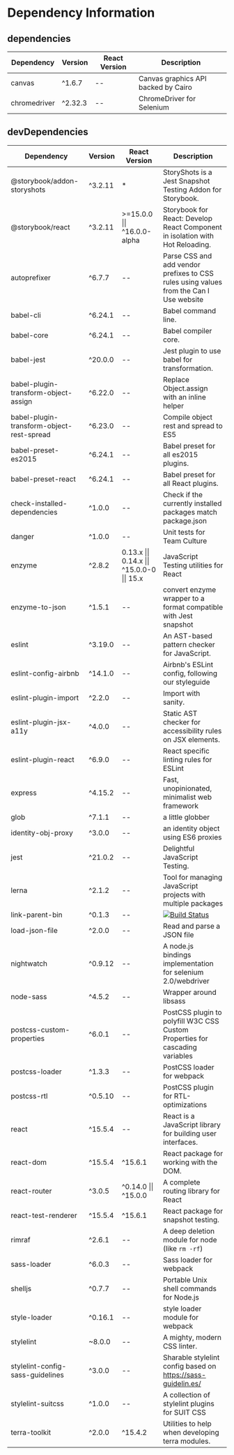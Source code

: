 # Dependency Information

## dependencies
| Dependency | Version | React Version | Description |
|-|-|-|-|
| canvas | ^1.6.7 | -- | Canvas graphics API backed by Cairo |
| chromedriver | ^2.32.3 | -- | ChromeDriver for Selenium |

## devDependencies
| Dependency | Version | React Version | Description |
|-|-|-|-|
| @storybook/addon-storyshots | ^3.2.11 | * | StoryShots is a Jest Snapshot Testing Addon for Storybook. |
| @storybook/react | ^3.2.11 | >=15.0.0 \|\| ^16.0.0-alpha | Storybook for React: Develop React Component in isolation with Hot Reloading. |
| autoprefixer | ^6.7.7 | -- | Parse CSS and add vendor prefixes to CSS rules using values from the Can I Use website |
| babel-cli | ^6.24.1 | -- | Babel command line. |
| babel-core | ^6.24.1 | -- | Babel compiler core. |
| babel-jest | ^20.0.0 | -- | Jest plugin to use babel for transformation. |
| babel-plugin-transform-object-assign | ^6.22.0 | -- | Replace Object.assign with an inline helper |
| babel-plugin-transform-object-rest-spread | ^6.23.0 | -- | Compile object rest and spread to ES5 |
| babel-preset-es2015 | ^6.24.1 | -- | Babel preset for all es2015 plugins. |
| babel-preset-react | ^6.24.1 | -- | Babel preset for all React plugins. |
| check-installed-dependencies | ^1.0.0 | -- | Check if the currently installed packages match package.json |
| danger | ^1.0.0 | -- | Unit tests for Team Culture |
| enzyme | ^2.8.2 | 0.13.x \|\| 0.14.x \|\| ^15.0.0-0 \|\| 15.x | JavaScript Testing utilities for React |
| enzyme-to-json | ^1.5.1 | -- | convert enzyme wrapper to a format compatible with Jest snapshot |
| eslint | ^3.19.0 | -- | An AST-based pattern checker for JavaScript. |
| eslint-config-airbnb | ^14.1.0 | -- | Airbnb's ESLint config, following our styleguide |
| eslint-plugin-import | ^2.2.0 | -- | Import with sanity. |
| eslint-plugin-jsx-a11y | ^4.0.0 | -- | Static AST checker for accessibility rules on JSX elements. |
| eslint-plugin-react | ^6.9.0 | -- | React specific linting rules for ESLint |
| express | ^4.15.2 | -- | Fast, unopinionated, minimalist web framework |
| glob | ^7.1.1 | -- | a little globber |
| identity-obj-proxy | ^3.0.0 | -- | an identity object using ES6 proxies |
| jest | ^21.0.2 | -- | Delightful JavaScript Testing. |
| lerna | ^2.1.2 | -- | Tool for managing JavaScript projects with multiple packages |
| link-parent-bin | ^0.1.3 | -- | [![Build Status](https://travis-ci.org/nicojs/node-link-parent-bin.svg?branch=master)](https://travis-ci.org/nicojs/node-link-parent-bin) |
| load-json-file | ^2.0.0 | -- | Read and parse a JSON file |
| nightwatch | ^0.9.12 | -- | A node.js bindings implementation for selenium 2.0/webdriver |
| node-sass | ^4.5.2 | -- | Wrapper around libsass |
| postcss-custom-properties | ^6.0.1 | -- | PostCSS plugin to polyfill W3C CSS Custom Properties for cascading variables |
| postcss-loader | ^1.3.3 | -- | PostCSS loader for webpack |
| postcss-rtl | ^0.5.10 | -- | PostCSS plugin for RTL-optimizations |
| react | ^15.5.4 | -- | React is a JavaScript library for building user interfaces. |
| react-dom | ^15.5.4 | ^15.6.1 | React package for working with the DOM. |
| react-router | ^3.0.5 | ^0.14.0 \|\| ^15.0.0 | A complete routing library for React |
| react-test-renderer | ^15.5.4 | ^15.6.1 | React package for snapshot testing. |
| rimraf | ^2.6.1 | -- | A deep deletion module for node (like `rm -rf`) |
| sass-loader | ^6.0.3 | -- | Sass loader for webpack |
| shelljs | ^0.7.7 | -- | Portable Unix shell commands for Node.js |
| style-loader | ^0.16.1 | -- | style loader module for webpack |
| stylelint | ~8.0.0 | -- | A mighty, modern CSS linter. |
| stylelint-config-sass-guidelines | ^3.0.0 | -- | Sharable stylelint config based on https://sass-guidelin.es/ |
| stylelint-suitcss | ^1.0.0 | -- | A collection of stylelint plugins for SUIT CSS |
| terra-toolkit | ^2.0.0 | ^15.4.2 | Utilities to help when developing terra modules. |
